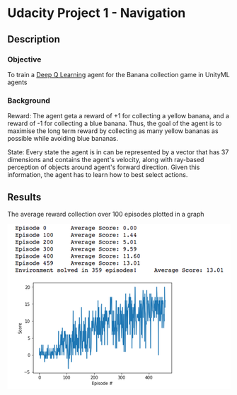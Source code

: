 # Udacity Project 1 - Navigation

## Description

### Objective

To train a [Deep Q Learning](https://deepmind.com/research/dqn/) agent for the Banana collection game in UnityML agents

### Background

Reward: The agent geta a reward of +1 for collecting a yellow banana, and a reward of -1 for collecting a blue banana. Thus, the goal of the agent is to maximise the long term reward by collecting as many yellow bananas as possible while avoiding blue bananas.

State: Every state the agent is in can be represented by a vector that has 37 dimensions and contains the agent's velocity, along with ray-based perception of objects around agent's forward direction. Given this information, the agent has to learn how to best select actions.

## Results

The average reward collection over 100 episodes plotted in a graph


![](images/dqn_banana_trained_agent.png)
